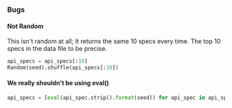 ### Bugs

#### Not Random
This isn't random at all; It returns the same 10 specs every time.
The top 10 specs in the data file to be precise.
```python
api_specs = api_specs[:10]
Random(seed).shuffle(api_specs[:10])
```


#### We really shouldn't be using eval()
```python
api_specs = [eval(api_spec.strip().format(seed)) for api_spec in api_specs]
```
